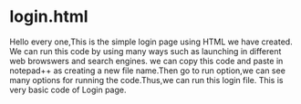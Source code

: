 # login.html

Hello every one,This is the simple login page using HTML we have created. We can run this code by using many ways such as launching in different web browswers and search engines.
we can copy this code and paste in notepad++ as creating a new file name.Then go to run option,we can see many options for running the code.Thus,we can run this login file.
This is very basic code of Login page. 
